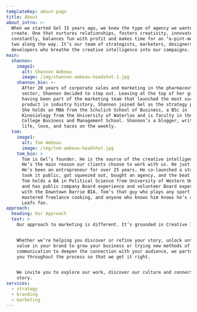 ```yaml
---
templateKey: about-page
title: About
about_intro: >-
  When we started Gel 15 years ago, we knew the type of agency we wanted to
  create. One that nurtures relationships, fosters creativity, innovates
  constantly, balances fun with profit and makes time for an "a-pint-ment" or
  two along the way. It’s our team of strategists, marketers, designers, and
  developers who breathe the creative intelligence into our campaigns. 
main:
  shannon:
    image2:
      alt: Shannon Ambeau
      image: /img/shannon-ambeau-headshot-1.jpg
    shannon_bio: >-
      After 20 years of corporate sales and marketing in the pharmaceutical
      sector, Shannon decided to step out. Leaving at the top of her game,
      having been part of the marketing team that launched the most successful
      product in industry history, Shannon joined Gel as the strategy partner.
      She holds an MBA from the Schulich School of Business, a BSc in
      Kinesiology from the University of Waterloo and is faculty in the Georgian
      College Business and Management School. Shannon’s a blogger, writing about
      life, love, and tacos on the weekly. 
  tom:
    image1:
      alt: Tom Ambeau
      image: /img/tom-ambeau-headshot.jpg
    tom_bio: >
      Tom is Gel’s founder. He is the source of the creative intelligence here.
      He’s the main reason our clients choose to work with us. He just gets it.
      He’s been an entrepreneur for over 25 years. He co-launched a startup,
      took it public, got squeezed out, bought an agency, and the beat goes on.
      Tom holds a BA in Political Science from University of Western University,
      and has public company Board experience and volunteer Board experience
      with the Downtown Barrie BIA. Tom’s that guy who plays any sport well, has
      mastered freelance cooking, and anyone who knows him knows he’s a die hard
      Leafs fan.  
approach:
  heading: Our Approach
  text: >
    Our approach to marketing is different. It’s grounded in Creative Intelligence. This means beginning every project, regardless of scope, with a strategy discussion before we think about crafting solutions. We challenge you. We get to the root cause of your pain. We aren’t afraid to test your assumptions, to ask the tough questions and at times, to be the contrarian. This allows us to build better brands.


    Whether we’re helping you discover or refine your story, unlock untapped
    value in your brand to grow your business or trying new methods of
    communication to deepen the connection with your audience, we partner with
    you throughout the process so that we get it right.


    We invite you to explore our work, discover our culture and connect with our
    story.
services:
  - strategy
  - branding
  - marketing
---
```


